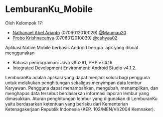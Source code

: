 # LemburanKu_Mobile
Oleh Kelompok 17:
- <a href="http://bit.ly/nathanaelabel">Nathanael Abel Arianto</a> (0706012010029) <a href="https://github.com/Maumau20">@Maumau20</a>
- <a href="https://s.id/cahyaa">Probo Krishnacahya</a> (0706012010039) <a href="https://github.com/cahyaa02">@cahyaa02</a>

Aplikasi Native Mobile berbasis Android berupa .apk yang dibuat menggunakan
- Bahasa pemrograman: Java v8u281, PHP v7.4.16.
- Integrated Development Environment: Android Studio v4.1.2.

LemburanKu adalah aplikasi yang dapat menjadi solusi bagi pengguna untuk melakukan penghitungan sekaligus menyimpan data lembur Karyawan. Pengguna dapat menambahkan, mengubah, menampilkan, dan menghapus data tersebut berdasarkan informasi laporan lembur yang dimasukkan. Aturan penghitungan lembur yang digunakan di LemburanKu yaitu berdasarkan ketentuan yang berlaku dari Kementerian Ketenagakerjaan Republik Indonesia (KEP. 102/MEN/VI/2004 Kemnaker).
